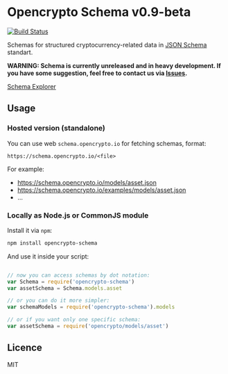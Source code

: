 # Opencrypto Schema v0.9-beta

[![Build Status](https://travis-ci.org/opencrypto-io/schema.svg?branch=master)](https://travis-ci.org/opencrypto-io/schema)

Schemas for structured cryptocurrency-related data in [JSON Schema](http://json-schema.org/) standart.

**WARNING: Schema is currently unreleased and in heavy development. If you have some suggestion, feel free to contact us via [Issues](https://github.com/opencrypto-io/schema/issues).**

[Schema Explorer](https://schema.opencrypto.io/)

## Usage

### Hosted version (standalone)
You can use web `schema.opencrypto.io` for fetching schemas, format:
```
https://schema.opencrypto.io/<file>
```

For example:
* https://schema.opencrypto.io/models/asset.json
* https://schema.opencrypto.io/examples/models/asset.json
* ...

### Locally as Node.js or CommonJS module
Install it via `npm`:
```bash
npm install opencrypto-schema
```

And use it inside your script:
```js

// now you can access schemas by dot notation:
var Schema = require('opencrypto-schema')
var assetSchema = Schema.models.asset

// or you can do it more simpler:
var schemaModels = require('opencrypto-schema').models

// or if you want only one specific schema:
var assetSchema = require('opencrypto/models/asset')
```

## Licence
MIT
